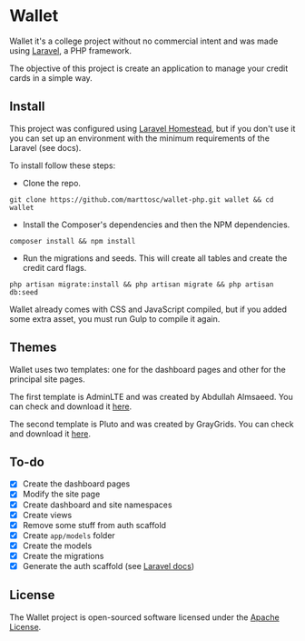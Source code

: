 # Wallet

Wallet it's a college project without no commercial intent and was made using [Laravel](http://laravel.com/), a PHP framework.

The objective of this project is create an application to manage your credit cards in a simple way.

## Install

This project was configured using [Laravel Homestead](https://laravel.com/docs/5.2/homestead), but if you don't use it you can set up an environment with the minimum requirements of the Laravel (see docs).

To install follow these steps:

* Clone the repo.

`git clone https://github.com/marttosc/wallet-php.git wallet && cd wallet`

* Install the Composer's dependencies and then the NPM dependencies.

`composer install && npm install`

* Run the migrations and seeds. This will create all tables and create the credit card flags.

`php artisan migrate:install && php artisan migrate && php artisan db:seed`

Wallet already comes with CSS and JavaScript compiled, but if you added some extra asset, you must run Gulp to compile it again.

## Themes

Wallet uses two templates: one for the dashboard pages and other for the principal site pages.

The first template is AdminLTE and was created by Abdullah Almsaeed. You can check and download it [here](https://github.com/almasaeed2010/AdminLTE).

The second template is Pluto and was created by GrayGrids. You can check and download it [here](https://graygrids.com/item/pluto-material-design-free-bootstrap-template/).

## To-do

* [x] Create the dashboard pages
* [x] Modify the site page
* [x] Create dashboard and site namespaces
* [x] Create views
* [x] Remove some stuff from auth scaffold
* [x] Create `app/models` folder
* [x] Create the models
* [x] Create the migrations
* [x] Generate the auth scaffold (see [Laravel docs](https://laravel.com/docs/5.2/authentication))

## License

The Wallet project is open-sourced software licensed under the [Apache License](https://opensource.org/licenses/Apache-2.0).
